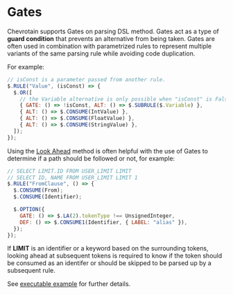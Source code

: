 # Gates

Chevrotain supports Gates on parsing DSL method.
Gates act as a type of **guard condition** that prevents an alternative
from being taken. Gates are often used in combination with parametrized rules
to represent multiple variants of the same parsing rule while avoiding code duplication.

For example:

```javascript
// isConst is a parameter passed from another rule.
$.RULE("Value", (isConst) => {
  $.OR([
    // the Variable alternative is only possible when "isConst" is Falsey
    { GATE: () => !isConst, ALT: () => $.SUBRULE($.Variable) },
    { ALT: () => $.CONSUME(IntValue) },
    { ALT: () => $.CONSUME(FloatValue) },
    { ALT: () => $.CONSUME(StringValue) },
  ]);
});
```

Using the [Look Ahead](https://chevrotain.io/documentation/11_0_2/classes/CstParser.html#LA) method is often helpful with the use of Gates to determine if a path should be followed or not, for example:

```javascript
// SELECT LIMIT.ID FROM USER_LIMIT LIMIT
// SELECT ID, NAME FROM USER_LIMIT LIMIT 1
$.RULE("FromClause", () => {
  $.CONSUME(From);
  $.CONSUME(Identifier);

  $.OPTION({
    GATE: () => $.LA(2).tokenType !== UnsignedInteger,
    DEF: () => $.CONSUME1(Identifier, { LABEL: "alias" }),
  });
});
```

If **LIMIT** is an identifier or a keyword based on the surrounding tokens, looking ahead at subsequent tokens is required to know if the token should be consumed as an identifer or should be skipped to be parsed up by a subsequent rule.

See [executable example](https://github.com/chevrotain/chevrotain/tree/master/examples/parser/predicate_lookahead)
for further details.
